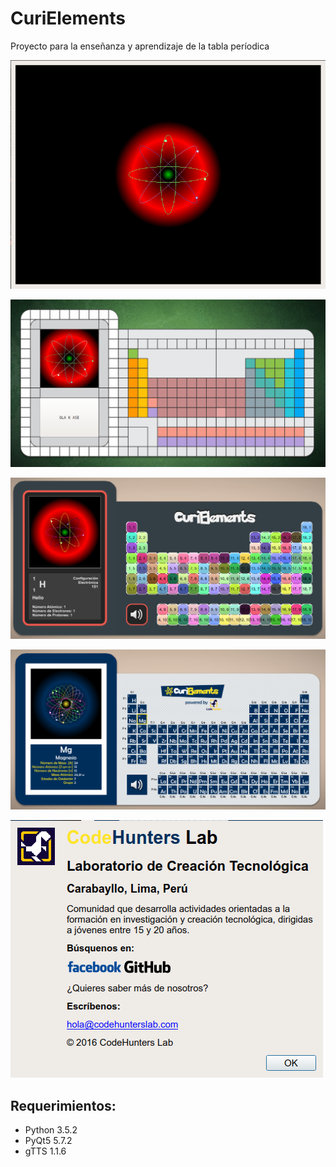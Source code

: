 # CuriElements
Proyecto para la enseñanza y aprendizaje de la tabla períodica

![Image of Atom](images/atom.png)

![Image of CuriElements](images/curielements.png)

![Image of CuriElements](images/curielements2.png)

![Image of CuriElements](images/curielements3.png)

![Image of CuriElements](images/about.png)

## Requerimientos:

- Python 3.5.2
- PyQt5 5.7.2
- gTTS 1.1.6